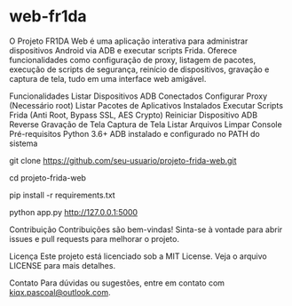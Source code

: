 # web-fr1da
O Projeto FR1DA Web é uma aplicação interativa para administrar dispositivos Android via ADB e executar scripts Frida. Oferece funcionalidades como configuração de proxy, listagem de pacotes, execução de scripts de segurança, reinício de dispositivos, gravação e captura de tela, tudo em uma interface web amigável.

Funcionalidades
Listar Dispositivos ADB Conectados
Configurar Proxy (Necessário root)
Listar Pacotes de Aplicativos Instalados
Executar Scripts Frida (Anti Root, Bypass SSL, AES Crypto)
Reiniciar Dispositivo
ADB Reverse
Gravação de Tela
Captura de Tela
Listar Arquivos
Limpar Console
Pré-requisitos
Python 3.6+
ADB instalado e configurado no PATH do sistema

git clone https://github.com/seu-usuario/projeto-frida-web.git

cd projeto-frida-web

pip install -r requirements.txt

python app.py
http://127.0.0.1:5000

Contribuição
Contribuições são bem-vindas! Sinta-se à vontade para abrir issues e pull requests para melhorar o projeto.

Licença
Este projeto está licenciado sob a MIT License. Veja o arquivo LICENSE para mais detalhes.

Contato
Para dúvidas ou sugestões, entre em contato com kiqx.pascoal@outlook.com.
